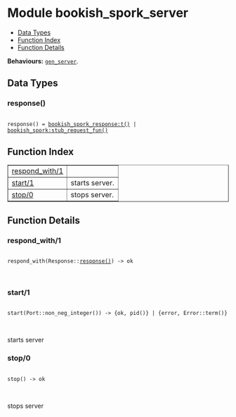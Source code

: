 

# Module bookish_spork_server #
* [Data Types](#types)
* [Function Index](#index)
* [Function Details](#functions)

__Behaviours:__ [`gen_server`](gen_server.md).

<a name="types"></a>

## Data Types ##




### <a name="type-response">response()</a> ###


<pre><code>
response() = <a href="bookish_spork_response.md#type-t">bookish_spork_response:t()</a> | <a href="bookish_spork.md#type-stub_request_fun">bookish_spork:stub_request_fun()</a>
</code></pre>

<a name="index"></a>

## Function Index ##


<table width="100%" border="1" cellspacing="0" cellpadding="2" summary="function index"><tr><td valign="top"><a href="#respond_with-1">respond_with/1</a></td><td></td></tr><tr><td valign="top"><a href="#start-1">start/1</a></td><td>starts server.</td></tr><tr><td valign="top"><a href="#stop-0">stop/0</a></td><td>stops server.</td></tr></table>


<a name="functions"></a>

## Function Details ##

<a name="respond_with-1"></a>

### respond_with/1 ###

<pre><code>
respond_with(Response::<a href="#type-response">response()</a>) -&gt; ok
</code></pre>
<br />

<a name="start-1"></a>

### start/1 ###

<pre><code>
start(Port::non_neg_integer()) -&gt; {ok, pid()} | {error, Error::term()}
</code></pre>
<br />

starts server

<a name="stop-0"></a>

### stop/0 ###

<pre><code>
stop() -&gt; ok
</code></pre>
<br />

stops server

